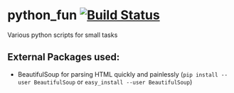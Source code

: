 # python_fun [![Build Status](https://travis-ci.org/jidicula/python_fun.svg?branch=master)](https://travis-ci.org/jidicula/python_fun)
Various python scripts for small tasks

## External Packages used:
* BeautifulSoup for parsing HTML quickly and painlessly (`pip install --user BeautifulSoup` or `easy_install --user BeautifulSoup`)
